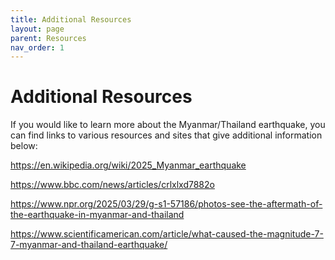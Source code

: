 ```yaml
---
title: Additional Resources
layout: page
parent: Resources
nav_order: 1
---
```


# Additional Resources

If you would like to learn more about the Myanmar/Thailand earthquake, you can find links to various resources and sites that give additional information below:

https://en.wikipedia.org/wiki/2025_Myanmar_earthquake

https://www.bbc.com/news/articles/crlxlxd7882o

https://www.npr.org/2025/03/29/g-s1-57186/photos-see-the-aftermath-of-the-earthquake-in-myanmar-and-thailand

https://www.scientificamerican.com/article/what-caused-the-magnitude-7-7-myanmar-and-thailand-earthquake/
